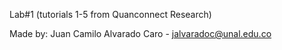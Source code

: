 Lab#1 (tutorials 1-5 from Quanconnect Research)

Made by:
Juan Camilo Alvarado Caro - jalvaradoc@unal.edu.co

